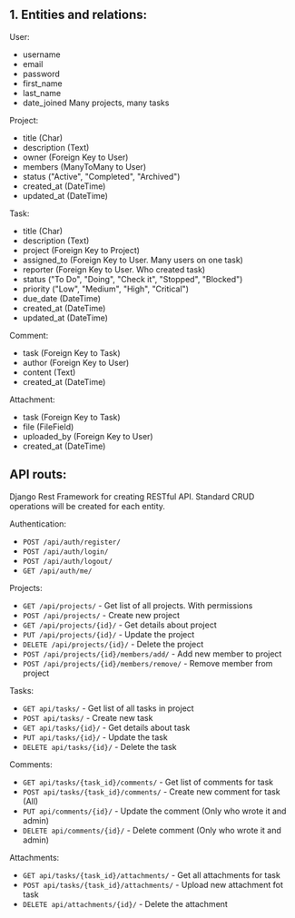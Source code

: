 ## 1. Entities and relations:
User:
- username
- email
- password
- first_name
- last_name
- date_joined
Many projects, many tasks

Project:
- title (Char)
- description (Text)
- owner (Foreign Key to User)
- members (ManyToMany to User)
- status ("Active", "Completed", "Archived")
- created_at (DateTime)
- updated_at (DateTime)


Task:
- title (Char)
- description (Text)
- project (Foreign Key to Project)
- assigned_to (Foreign Key to User. Many users on one task)
- reporter (Foreign Key to User. Who created task)
- status ("To Do", "Doing", "Check it", "Stopped", "Blocked")
- priority ("Low", "Medium", "High", "Critical")
- due_date (DateTime)
- created_at (DateTime)
- updated_at (DateTime)


Comment:
- task (Foreign Key to Task)
- author (Foreign Key to User)
- content (Text)
- created_at (DateTime)

Attachment:
- task (Foreign Key to Task)
- file (FileField)
- uploaded_by (Foreign Key to User)
- created_at (DateTime)

## API routs:
Django Rest Framework for creating RESTful API. Standard CRUD operations will be created for each entity.

Authentication:
- `POST /api/auth/register/`
- `POST /api/auth/login/`
- `POST /api/auth/logout/`
- `GET /api/auth/me/`

Projects:
- `GET /api/projects/` - Get list of all projects. With permissions
- `POST /api/projects/` - Create new project
- `GET /api/projects/{id}/` - Get details about project
- `PUT /api/projects/{id}/` - Update the project
- `DELETE /api/projects/{id}/` - Delete the project
- `POST /api/projects/{id}/members/add/` - Add new member to project
- `POST /api/projects/{id}/members/remove/` - Remove member from project

Tasks:
- `GET api/tasks/` - Get list of all tasks in project
- `POST api/tasks/` - Create new task
- `GET api/tasks/{id}/` - Get details about task
- `PUT api/tasks/{id}/` - Update the task
- `DELETE api/tasks/{id}/` - Delete the task

Comments:
- `GET api/tasks/{task_id}/comments/` - Get list of comments for task
- `POST api/tasks/{task_id}/comments/` - Create new comment for task (All)
- `PUT api/comments/{id}/` - Update the comment (Only who wrote it and admin)
- `DELETE api/comments/{id}/` - Delete comment (Only who wrote it and admin)

Attachments:
- `GET api/tasks/{task_id}/attachments/` - Get all attachments for task
- `POST api/tasks/{task_id}/attachments/` - Upload new attachment fot task
- `DELETE api/attachments/{id}/` - Delete the attachment


